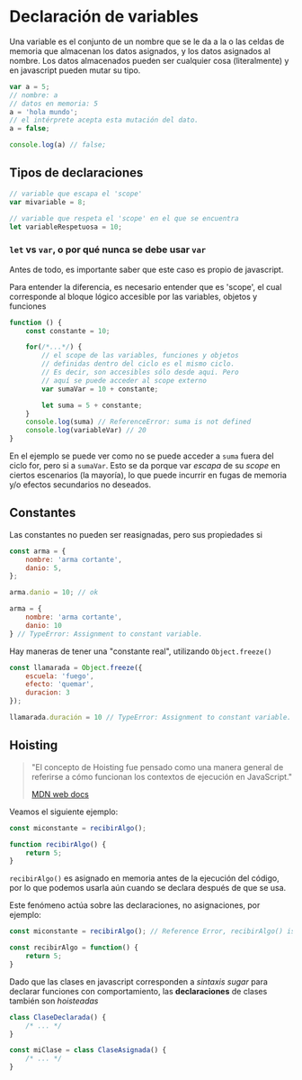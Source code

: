 # Declaración de variables

Una variable es el conjunto de un nombre que se le da a la o las celdas de memoria que almacenan los datos asignados, y los datos asignados al nombre. Los datos almacenados pueden ser cualquier cosa (literalmente) y en javascript pueden mutar su tipo.

```javascript
var a = 5;
// nombre: a
// datos en memoria: 5
a = 'hola mundo';
// el intérprete acepta esta mutación del dato.
a = false;

console.log(a) // false;
```

## Tipos de declaraciones

```javascript
// variable que escapa el 'scope'
var mivariable = 8;

// variable que respeta el 'scope' en el que se encuentra
let variableRespetuosa = 10;
```

### `let` vs `var`, o por qué nunca se debe usar `var`

Antes de todo, es importante saber que este caso es propio de javascript.

Para entender la diferencia, es necesario entender que es 'scope', el cual corresponde al bloque lógico accesible por las variables, objetos y funciones

```javascript
function () {
    const constante = 10;

    for(/*...*/) {
        // el scope de las variables, funciones y objetos
        // definidas dentro del ciclo es el mismo ciclo.
        // Es decir, son accesibles sólo desde aqui. Pero
        // aquí se puede acceder al scope externo
        var sumaVar = 10 + constante;

        let suma = 5 + constante;
    }
    console.log(suma) // ReferenceError: suma is not defined
    console.log(variableVar) // 20
}
```

En el ejemplo se puede ver como no se puede acceder a `suma` fuera del ciclo for, pero si a `sumaVar`. Esto se da porque var *escapa* de su *scope* en ciertos escenarios (la mayoría), lo que puede incurrir en fugas de memoria y/o efectos secundarios no deseados.

## Constantes

Las constantes no pueden ser reasignadas, pero sus propiedades si

```javascript
const arma = {
    nombre: 'arma cortante',
    danio: 5,
};

arma.danio = 10; // ok

arma = {
    nombre: 'arma cortante',
    danio: 10
} // TypeError: Assignment to constant variable.
```

Hay maneras de tener una "constante real", utilizando `Object.freeze()`

```javascript
const llamarada = Object.freeze({
    escuela: 'fuego',
    efecto: 'quemar',
    duracion: 3
});

llamarada.duración = 10 // TypeError: Assignment to constant variable.
```

## Hoisting

> "El concepto de Hoisting fue pensado como una manera general de referirse a cómo funcionan los contextos de  ejecución en JavaScript."
>
> [MDN web docs](https://developer.mozilla.org/es/docs/Glossary/Hoisting)

Veamos el siguiente ejemplo:

```javascript
const miconstante = recibirAlgo();

function recibirAlgo() {
    return 5;
}
```

`recibirAlgo()` es asignado en memoria antes de la ejecución del código, por lo que podemos usarla aún cuando se declara después de que se usa.

Este fenómeno actúa sobre las declaraciones, no asignaciones, por ejemplo:

```javascript
const miconstante = recibirAlgo(); // Reference Error, recibirAlgo() is not defined

const recibirAlgo = function() {
    return 5;
}
```

Dado que las clases en javascript corresponden a *sintaxis sugar* para declarar funciones con comportamiento, las **declaraciones** de clases también son *hoisteadas*

```javascript
class ClaseDeclarada() {
    /* ... */
}

const miClase = class ClaseAsignada() {
    /* ... */
}
```